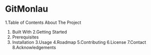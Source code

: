 # GitMonlau
1.Table of Contents About The Project
  1. Built With
2.Getting Started
  1. Prerequisites
  2. Installation
3.Usage
4.Roadmap
5.Contributing
6.License
7.Contact
8.Acknowledgements
